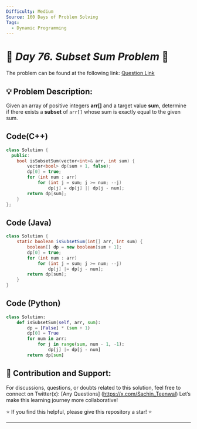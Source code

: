 ```yaml
---
Difficulty: Medium  
Source: 160 Days of Problem Solving  
Tags:
  - Dynamic Programming
---
```


# 🚀 _Day 76. Subset Sum Problem_ 🧠

The problem can be found at the following link: [Question Link](https://www.geeksforgeeks.org/batch/gfg-160-problems/track/dynamic-programming-gfg-160/problem/subset-sum-problem-1611555638)  


## 💡 **Problem Description:**

Given an array of positive integers **arr[]** and a target value **sum**, determine if there exists a **subset** of `arr[]` whose sum is exactly equal to the given sum.  


## Code(C++)
```cpp
class Solution {
  public:
    bool isSubsetSum(vector<int>& arr, int sum) {
        vector<bool> dp(sum + 1, false);
        dp[0] = true;
        for (int num : arr)
            for (int j = sum; j >= num; --j)
                dp[j] = dp[j] || dp[j - num];
        return dp[sum];
    }
};
```

## Code (Java)

```java
class Solution {
    static boolean isSubsetSum(int[] arr, int sum) {
        boolean[] dp = new boolean[sum + 1];
        dp[0] = true;
        for (int num : arr)
            for (int j = sum; j >= num; --j)
                dp[j] |= dp[j - num];
        return dp[sum];
    }
}
```

## Code (Python)

```python
class Solution:
    def isSubsetSum(self, arr, sum):
        dp = [False] * (sum + 1)
        dp[0] = True
        for num in arr:
            for j in range(sum, num - 1, -1):
                dp[j] |= dp[j - num]
        return dp[sum]
```



## 🎯 **Contribution and Support:**

For discussions, questions, or doubts related to this solution, feel free to connect on Twitter(x): [Any Questions] (https://x.com/Sachin_Teenwal) Let’s make this learning journey more collaborative!

⭐ If you find this helpful, please give this repository a star! ⭐

---
